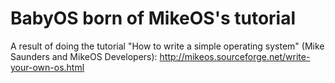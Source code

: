 # BabyOS born of MikeOS's tutorial
A result of doing the tutorial "How to write a simple operating system" (Mike Saunders and MikeOS Developers): http://mikeos.sourceforge.net/write-your-own-os.html
